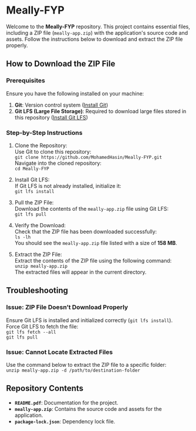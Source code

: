 # Meally-FYP
Welcome to the **Meally-FYP** repository. This project contains essential files, including a ZIP file (`meally-app.zip`) with the application's source code and assets. Follow the instructions below to download and extract the ZIP file properly.

## How to Download the ZIP File
### Prerequisites
Ensure you have the following installed on your machine:
1. **Git**: Version control system ([Install Git](https://git-scm.com/))
2. **Git LFS (Large File Storage)**: Required to download large files stored in this repository ([Install Git LFS](https://git-lfs.github.com/))

### Step-by-Step Instructions
1. Clone the Repository:  
Use Git to clone this repository:  
`git clone https://github.com/MohamedHasin/Meally-FYP.git`  
Navigate into the cloned repository:  
`cd Meally-FYP`

2. Install Git LFS:  
If Git LFS is not already installed, initialize it:  
`git lfs install`

3. Pull the ZIP File:  
Download the contents of the `meally-app.zip` file using Git LFS:  
`git lfs pull`

4. Verify the Download:  
Check that the ZIP file has been downloaded successfully:  
`ls -lh`  
You should see the `meally-app.zip` file listed with a size of **158 MB**.

5. Extract the ZIP File:  
Extract the contents of the ZIP file using the following command:  
`unzip meally-app.zip`  
The extracted files will appear in the current directory.

## Troubleshooting
### Issue: ZIP File Doesn’t Download Properly  
Ensure Git LFS is installed and initialized correctly (`git lfs install`).  
Force Git LFS to fetch the file:  
`git lfs fetch --all`  
`git lfs pull`

### Issue: Cannot Locate Extracted Files  
Use the command below to extract the ZIP file to a specific folder:  
`unzip meally-app.zip -d /path/to/destination-folder`

## Repository Contents
- **`README.pdf`**: Documentation for the project.  
- **`meally-app.zip`**: Contains the source code and assets for the application.  
- **`package-lock.json`**: Dependency lock file.
